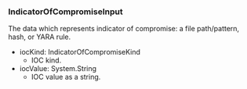 ### IndicatorOfCompromiseInput
The data which represents indicator of compromise: a file path/pattern, hash, or YARA rule.

- iocKind: IndicatorOfCompromiseKind
  - IOC kind.
- iocValue: System.String
  - IOC value as a string.
